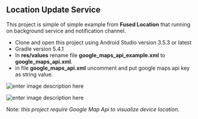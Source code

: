 ## Location Update Service
This project is simple of simple example from **Fused Location** that running on background service and notification channel.

 - Clone and open this project using Android Studio version 3.5.3 or latest 
 - Gradle version 5.4.1
 - In **res/values** rename file **google_maps_api_example.xml** to **google_maps_api.xml**.
 - in file **google_maps_api.xml** uncomment and put google maps api key as string value.

![enter image description here](https://i.imgur.com/mGhfBGm.jpg)


![enter image description here](https://i.imgur.com/85dPjN5.jpg)

Note: *this project require Google Map Api to visualize device location.*